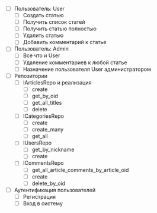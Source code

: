
- [ ] Пользователь: User
  - [ ] Создать статью
  - [ ] Получить список статей
  - [ ] Получить статью полностью
  - [ ] Удалить статью
  - [ ] Добавить комментарий к статье

- [ ] Пользователь: Admin
  - [ ] Все что и User
  - [ ] Удаление комментариев к любой статье
  - [ ] Назначение пользователя User администратором

- [ ] Репозитории
  - [ ] IArticlesRepo и реализация
    - [ ] create
    - [ ] get_by_oid
    - [ ] get_all_titles
    - [ ] delete
  - [ ] ICategoriesRepo
    - [ ] create
    - [ ] create_many
    - [ ] get_all
  - [ ] IUsersRepo
    - [ ] get_by_nickname
    - [ ] create
  - [ ] ICommentsRepo
    - [ ] get_all_article_comments_by_article_oid
    - [ ] create
    - [ ] delete_by_oid

- [ ] Аутентификация пользователей
  - [ ] Регистрация
  - [ ] Вход в систему